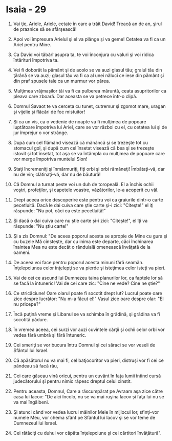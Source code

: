 # Isaia - 29

1. Vai ţie, Ariele, Ariele, cetate în care a trăit David! Treacă an de an, şirul de praznice să se sfârşească!

2. Apoi voi împresura Arielul şi el va plânge şi va geme! Cetatea va fi ca un Ariel pentru Mine.

3. Ca David voi tăbărî asupra ta, te voi înconjura cu valuri şi voi ridica întărituri împotriva ta.

4. Vei fi doborât la pământ şi de acolo se va auzi glasul tău; graiul tău din ţărână se va auzi; glasul tău va fi ca al unei năluci ce iese din pământ şi din praf spusele tale ca un murmur vor părea.

5. Mulţimea vrăjmaşilor tăi va fi ca pulberea măruntă, ceata asupritorilor ca pleava care zboară. Dar aceasta se va petrece într-o clipă.

6. Domnul Savaot te va cerceta cu tunet, cutremur şi zgomot mare, uragan şi vijelie şi flăcări de foc mistuitor!

7. Şi ca un vis, ca o vedenie de noapte va fi mulţimea de popoare luptătoare împotriva lui Ariel, care se vor război cu el, cu cetatea lui şi de jur împrejur o vor strânge.

8. După cum cel flămând visează că mănâncă şi se trezeşte tot cu stomacul gol, şi după cum cel însetat visează că bea şi se trezeşte istovit şi tot însetat, tot aşa se va întâmpla cu mulţimea de popoare care vor merge împotriva muntelui Sion!

9. Staţi încremeniţi şi înmărmuriţi, fiţi orbi şi orbi rămâneţi! Îmbătaţi-vă, dar nu de vin; clătinaţi-vă, dar nu de băutură!

10. Că Domnul a turnat peste voi un duh de toropeală. El a închis ochii voştri, profeţilor, şi capetele voastre, văzătorilor, le-a acoperit cu văl.

11. Drept aceea orice descoperire este pentru voi ca graiurile dintr-o carte pecetluită. Dacă le dai cuiva care ştie carte şi-i zici: "Citeşte!" el iţi răspunde: "Nu pot, căci ea este pecetluită!"

12. Şi dacă o dai cuiva care nu ştie carte şi-i zici: "Citeşte!", el îţi va răspunde: "Nu ştiu carte!"

13. Şi a zis Domnul: "De aceea poporul acesta se apropie de Mine cu gura şi cu buzele Mă cinsteşte, dar cu inima este departe, căci închinarea înaintea Mea nu este decât o rânduială omenească învăţată de la oameni.

14. De aceea voi face pentru poporul acesta minuni fără seamăn. Înţelepciunea celor înţelepţi se va pierde şi isteţimea celor isteţi va pieri.

15. Vai de cei ce ascund lui Dumnezeu taina planurilor lor, ca faptele lor să se facă la întuneric! Vai de cei care zic: "Cine ne vede? Cine ne ştie?"

16. Ce stricăciune! Oare olarul poate fi socotit drept lut? Lucrul poate oare zice despre lucrător: "Nu m-a făcut el!" Vasul zice oare despre olar: "El nu pricepe?"

17. Încă puţină vreme şi Libanul se va schimba în grădină, şi grădina va fi socotită pădure.

18. În vremea aceea, cei surzi vor auzi cuvintele cărţii şi ochii celor orbi vor vedea fără umbră şi fără întuneric.

19. Cei smeriţi se vor bucura întru Domnul şi cei săraci se vor veseli de Sfântul lui Israel.

20. Că apăsătorul nu va mai fi, cel batjocoritor va pieri, distruşi vor fi cei ce pândeau să facă rău,

21. Cei care găseau vină oricui, pentru un cuvânt în faţa lumii întind cursă judecătorului şi pentru nimic răpesc dreptul celui cinstit.

22. Pentru aceasta, Domnul, Care a răscumpărat pe Avraam aşa zice către casa lui Iacov: "De aici încolo, nu se va mai ruşina Iacov şi faţa lui nu se va mai îngălbeni.

23. Şi atunci când vor vedea lucrul mâinilor Mele în mijlocul lor, sfinţi-vor numele Meu, vor chema sfânt pe Sfântul lui Iacov şi se vor teme de Dumnezeul lui Israel.

24. Cei rătăciţi cu duhul vor căpăta înţelepciune şi cei cârtitori învăţătură".

